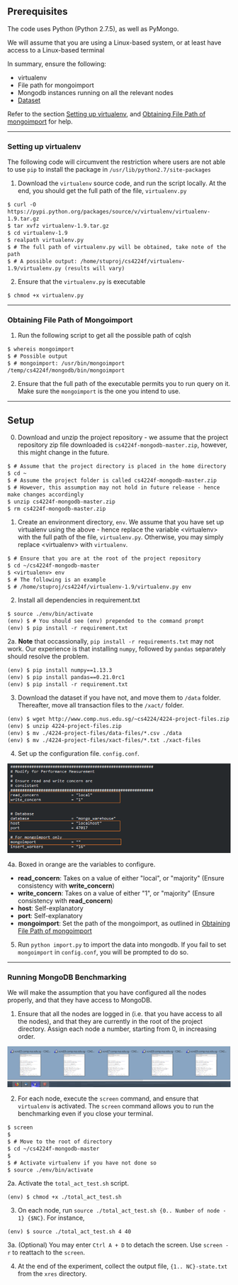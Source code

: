 ## Prerequisites

The code uses Python (Python 2.7.5), as well as PyMongo.

We will assume that you are using a Linux-based system, or at least have access to a Linux-based terminal

In summary, ensure the following:

* virtualenv
* File path for mongoimport
* Mongodb instances running on all the relevant nodes
* [Dataset](http://www.comp.nus.edu.sg/%7Ecs4224/4224-project-files.zip)

Refer to the section [Setting up virtualenv](#set_virtualenv), and [Obtaining File Path of mongoimport](#get_mongoimport) for help.

<hr/>

### <a name="set_virtualenv"></a> Setting up virtualenv

The following code will circumvent the restriction where users are not able to use `pip` to install the package in `/usr/lib/python2.7/site-packages`

1. Download the `virtualenv` source code, and run the script locally. At the end, you should get the full path of the file, `virtualenv.py`

```
$ curl -O https://pypi.python.org/packages/source/v/virtualenv/virtualenv-1.9.tar.gz
$ tar xvfz virtualenv-1.9.tar.gz
$ cd virtualenv-1.9
$ realpath virtualenv.py
$ # The full path of virtualenv.py will be obtained, take note of the path
$ # A possible output: /home/stuproj/cs4224f/virtualenv-1.9/virtualenv.py (results will vary)
```

2. Ensure that the `virtualenv.py` is executable

```
$ chmod +x virtualenv.py
```

<hr/>

### <a name="get_mongoimport"></a> Obtaining File Path of Mongoimport

1. Run the following script to get all the possible path of cqlsh
```
$ whereis mongoimport
$ # Possible output
$ # mongoimport: /usr/bin/mongoimport /temp/cs4224f/mongodb/bin/mongoimport
```

2. Ensure that the full path of the executable permits you to run query on it. Make sure the `mongoimport` is the one you intend to use.

<hr/>

## Setup

0. Download and unzip the project repository - we assume that the project repository zip file downloaded is `cs4224f-mongodb-master.zip`, however, this might change in the future.

```
$ # Assume that the project directory is placed in the home directory
$ cd ~
$ # Assume the project folder is called cs4224f-mongodb-master.zip
$ # However, this assumption may not hold in future release - hence make changes accordingly
$ unzip cs4224f-mongodb-master.zip
$ rm cs4224f-mongodb-master.zip
```

1. Create an environment directory, `env`. We assume that you have set up virtualenv using the above - hence replace the variable \<virtualenv\> with the full path of the file, `virtualenv.py`. Otherwise, you may simply replace \<virtualenv\> with `virtualenv`.

```
$ # Ensure that you are at the root of the project repository
$ cd ~/cs4224f-mongodb-master
$ <virtualenv> env
$ # The following is an example
$ # /home/stuproj/cs4224f/virtualenv-1.9/virtualenv.py env
```

2. Install all dependencies in requirement.txt

```
$ source ./env/bin/activate
(env) $ # You should see (env) prepended to the command prompt
(env) $ pip install -r requirement.txt
```

2a. __Note__ that occassionally, `pip install -r requirements.txt` may not work. Our experience is that installing `numpy`, followed by `pandas` separately should resolve the problem.

```
(env) $ pip install numpy==1.13.3
(env) $ pip install pandas==0.21.0rc1
(env) $ pip install -r requirement.txt
```

3. Download the dataset if you have not, and move them to `/data` folder. Thereafter, move all transaction files to the `/xact/` folder.

```
(env) $ wget http://www.comp.nus.edu.sg/~cs4224/4224-project-files.zip
(env) $ unzip 4224-project-files.zip
(env) $ mv ./4224-project-files/data-files/*.csv ./data
(env) $ mv ./4224-project-files/xact-files/*.txt ./xact-files
```

4. Set up the configuration file. `config.conf`.

![Configuration file setting](documentation/conf.png)

4a. Boxed in orange are the variables to configure.

* __read_concern__: Takes on a value of either "local", or "majority" (Ensure consistency with __write_concern__)
* __write_concern__: Takes on a value of either "1", or "majority" (Ensure consistency with __read_concern__)
* __host__: Self-explanatory
* __port__: Self-explanatory
* __mongoimport__: Set the path of the mongoimport, as outlined in [Obtaining File Path of mongoimport](#get_mongoimport)

5. Run `python import.py` to import the data into mongodb. If you fail to set `mongoimport` in `config.conf`, you will be prompted to do so.

<hr/>

### Running MongoDB Benchmarking

We will make the assumption that you have configured all the nodes properly, and that they have access to MongoDB.

1. Ensure that all the nodes are logged in (i.e. that you have access to all the nodes), and that they are currently in the root of the project directory. Assign each node a number, starting from 0, in increasing order.

![Multiple Shell](documentation/multiple-shell.png)

2. For each node, execute the `screen` command, and ensure that `virtualenv` is activated. The `screen` command allows you to run the benchmarking even if you close your terminal.

```
$ screen
$
$ # Move to the root of directory
$ cd ~/cs4224f-mongodb-master
$
$ # Activate virtualenv if you have not done so
$ source ./env/bin/activate
```

2a. Activate the `total_act_test.sh` script.

```
(env) $ chmod +x ./total_act_test.sh
```

3. On each node, run `source ./total_act_test.sh {0.. Number of node - 1} {$NC}`. For instance,

```
(env) $ source ./total_act_test.sh 4 40
```

3a. (Optional) You may enter `Ctrl A + D` to detach the screen. Use `screen -r` to reattach to the `screen`.

4. At the end of the experiment, collect the output file, `{1.. NC}-state.txt` from the `xres` directory.
